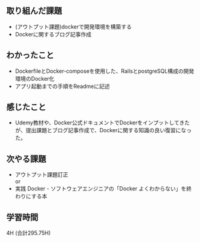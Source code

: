 ## 取り組んだ課題
- (アウトプット課題)dockerで開発環境を構築する
- Dockerに関するブログ記事作成
  
## わかったこと  
- DockerfileとDocker-composeを使用した、RailsとpostgreSQL構成の開発環境のDocker化
- アプリ起動までの手順をReadmeに記述
　
## 感じたこと
- Udemy教材や、Docker公式ドキュメントでDockerをインプットしてきたが、提出課題とブログ記事作成で、Dockerに関する知識の良い復習になった。
  
## 次やる課題 
- アウトプット課題訂正  
or  
- 実践 Docker - ソフトウェアエンジニアの「Docker よくわからない」を終わりにする本
  
## 学習時間  
  4H (合計295.75H)
